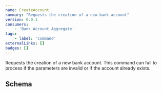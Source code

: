 ```yaml
---
name: CreateAccount
summary: "Requests the creation of a new bank account"
version: 0.0.1
consumers:
    - 'Bank Account Aggregate'
tags:
    - label: 'command'
externalLinks: []
badges: []
---
```

Requests the creation of a new bank account. This command can fail to process if the parameters are invalid or if the account already exists.

<Mermaid />

## Schema
<SchemaViewer />